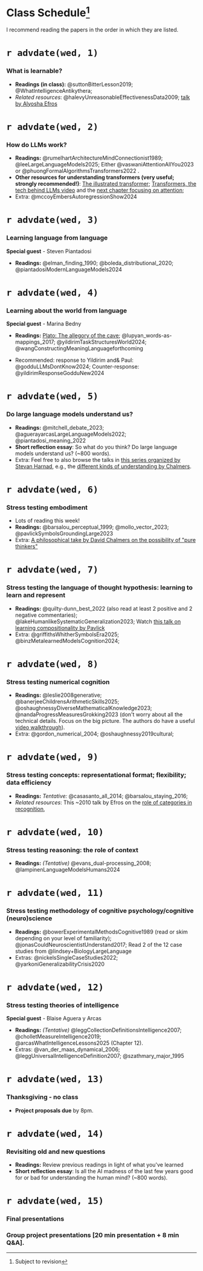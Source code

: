 # Class Schedule[^:1]

I recommend reading the papers in the order in which they are listed.

[^:1]: Subject to revision

# `r advdate(wed, 1)`

### What is learnable?

* **Readings (in class):** @suttonBitterLesson2019; @WhatIntelligenceAntikythera; 
* *Related resources*: @halevyUnreasonableEffectivenessData2009; [talk by Alyosha Efros](https://youtube.com/watch?v=R7qy2BY6mTk&list=PL2xTeGtUb-8B94jdWGT-chu4ucI7oEe_x&index=32&pp=iAQB)


# `r advdate(wed, 2)`

### How do LLMs work?

* **Readings:** @rumelhartArchitectureMindConnectionist1989; @leeLargeLanguageModels2025; Either @vaswaniAttentionAllYou2023 or @phuongFormalAlgorithmsTransformers2022 . 
* **Other resources for understanding transformers (very useful; strongly recommended!)**: 
[The illustrated transformer](https://jalammar.github.io/illustrated-transformer/?utm_source=chatgpt.com); [Transformers, the tech behind LLMs video](https://www.youtube.com/watch?v=wjZofJX0v4M&ab_channel=3Blue1Brown) and the [next chapter focusing on attention](https://www.youtube.com/watch?v=eMlx5fFNoYc&ab_channel=3Blue1Brown); 
* Extra: @mccoyEmbersAutoregressionShow2024

# `r advdate(wed, 3)`

### Learning language from language

**Special guest** - Steven Piantadosi

* **Readings:** @elman_finding_1990; @boleda_distributional_2020; @piantadosiModernLanguageModels2024 

# `r advdate(wed, 4)`

### Learning about the world from language 

**Special guest** - Marina Bedny

* **Readings:** [Plato: The allegory of the cave](https://scholar.harvard.edu/files/seyer/files/plato_republic_514b-518d_allegory-of-the-cave.pdf); @lupyan_words-as-mappings_2017; @yildirimTaskStructuresWorld2024; @wangConstructingMeaningLanguageforthcoming

* Recommended: response to Yildirim and& Paul: @godduLLMsDontKnow2024; Counter-response: @yildirimResponseGodduNew2024

# `r advdate(wed, 5)` 

### Do large language models understand us?

* **Readings:** @mitchell_debate_2023; @aguerayarcasLargeLanguageModels2022; @piantadosi_meaning_2022
* **Short reflection essay**: So what do you think? Do large language models understand us? (~800 words).
* Extra: Feel free to also browse the talks in [this series organized by Stevan Harnad](https://skywritingspress.ca/), e.g., the [different kinds of understanding by Chalmers](https://www.youtube.com/watch?v=yyRzTL201zI&list=PL2xTeGtUb-8B94jdWGT-chu4ucI7oEe_x&index=24&pp=iAQB). 

# `r advdate(wed, 6)` 

### Stress testing embodiment
* Lots of reading this week! 
* **Readings:** @barsalou_perceptual_1999; @mollo_vector_2023; @pavlickSymbolsGroundingLarge2023
* Extra: [A philosophical take by David Chalmers on the possibility of "pure thinkers"](https://philpapers.org/archive/CHADTR.pdf)

# `r advdate(wed, 7)` 

### Stress testing the language of thought hypothesis: learning to learn and represent

* **Readings:** @quilty-dunn_best_2022 (also read at least 2 positive and 2 negative commentaries); @lakeHumanlikeSystematicGeneralization2023; Watch [this talk on learning compositionality by Pavlick](https://www.youtube.com/watch?v=6gSYMX3I5Bs&ab_channel=KempnerInstituteatHarvardUniversity)
* Extra: @griffithsWhitherSymbolsEra2025; @binzMetalearnedModelsCognition2024; 

# `r advdate(wed, 8)` 

### Stress testing numerical cognition

* **Readings:** @leslie2008generative; @banerjeeChildrensArithmeticSkills2025; @oshaughnessyDiverseMathematicalKnowledge2023; @nandaProgressMeasuresGrokking2023 (don't worry about all the technical details. Focus on the big picture. The authors do have a useful [video walkthrough](https://www.youtube.com/watch?v=IHikLL8ULa4&ab_channel=NeelNanda)).
* Extra: @gordon_numerical_2004; @oshaughnessy2019cultural; 

# `r advdate(wed, 9)` 

### Stress testing concepts: representational format; flexibility; data efficiency

* **Readings:** *Tentative:* @casasanto_all_2014; @barsalou_staying_2016; 
* *Related resources*: This ~2010 talk by Efros on the [role of categories in recognition](https://www.youtube.com/watch?v=Qrl7WJLoMDk&ab_channel=MicrosoftResearch), 

# `r advdate(wed, 10)` 

### Stress testing reasoning: the role of context

* **Readings:** *(Tentative)* @evans_dual-processing_2008; @lampinenLanguageModelsHumans2024

# `r advdate(wed, 11)` 

### Stress testing methodology of cognitive psychology/cognitive (neuro)science

* **Readings:** 
@bowerExperimentalMethodsCognitive1989 (read or skim depending on your level of familiarity); @jonasCouldNeuroscientistUnderstand2017; Read 2 of the 12 case studies from @lindsey+BiologyLargeLanguage
* Extras: @nickelsSingleCaseStudies2022; @yarkoniGeneralizabilityCrisis2020

# `r advdate(wed, 12)` 

### Stress testing theories of intelligence

**Special guest** - Blaise Aguera y Arcas 

* **Readings:** *(Tentative)* @leggCollectionDefinitionsIntelligence2007; @cholletMeasureIntelligence2019; @arcasWhatIntelligenceLessons2025 (Chapter 12).
* Extras: @van_der_maas_dynamical_2006; @leggUniversalIntelligenceDefinition2007; @szathmary_major_1995

# `r advdate(wed, 13)` 

### Thanksgiving - no class

* **Project proposals due** by 8pm.

# `r advdate(wed, 14)` 

### Revisiting old and new questions

* **Readings:** Review previous readings in light of what you've learned
* **Short reflection essay**: Is all the AI madness of the last few years good for or bad for understanding the human mind? (~800 words).

# `r advdate(wed, 15)` 

### Final presentations

### Group project presentations [20 min presentation + 8 min Q&A].